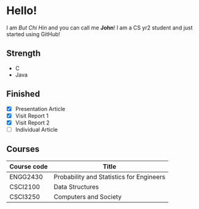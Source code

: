 # Hello!
I am *But Chi Hin* and you can call me **John**! I am a CS yr2 student and just started using GitHub!
## Strength
* C
* Java
## Finished
- [x] Presentation Article
- [x] Visit Report 1
- [x] Visit Report 2
- [ ] Individual Article

## Courses
Course code|Title
---|---
ENGG2430|Probability and Statistics for Engineers
CSCI2100|Data Structures
CSCI3250|Computers and Society